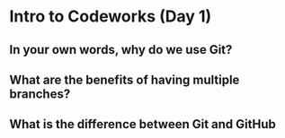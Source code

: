 # Intro to Codeworks (Day 1)

## In your own words, why do we use Git?

## What are the benefits of having multiple branches?

## What is the difference between Git and GitHub